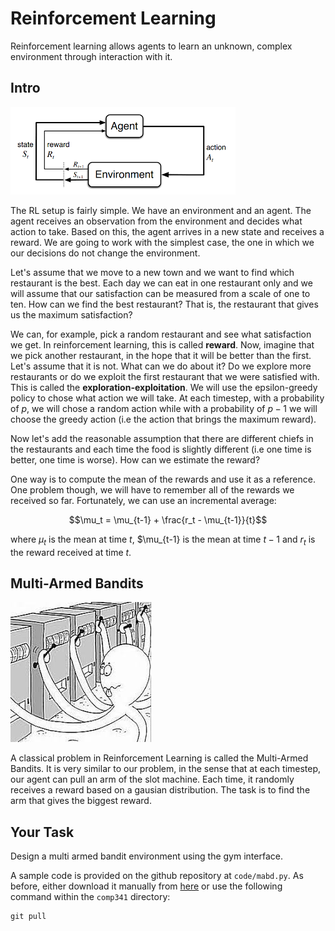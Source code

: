 # Reinforcement Learning

Reinforcement learning allows agents to learn an unknown, complex environment through interaction with it. 

## Intro

![Reinforcement Learning loop[^1]](../images/rl_diagram.png)



The RL setup is fairly simple. We have an environment and an agent. The agent receives an observation from the environment and decides what action to take. Based on this, the agent arrives in a new state and receives a reward. We are going to work with the simplest case, the one in which we our decisions do not change the environment.



Let's assume that we move to a new town and we want to find which restaurant is the best. Each day we can eat in one restaurant only and we will assume that our satisfaction can be measured from a scale of one to ten. How can we find the best restaurant? That is, the restaurant that gives us the maximum satisfaction?

We can, for example, pick a random restaurant and see what satisfaction we get. In reinforcement learning, this is called **reward**. Now, imagine that we pick another restaurant, in the hope that it will be better than the first. Let's assume that it is not. What can we do about it? Do we explore more restaurants or do we exploit the first restaurant that we were satisfied with. This is called the **exploration-exploitation**. We will use the epsilon-greedy policy to chose what action we will take. At each timestep, with a probability of $p$, we will chose a random action while with a probability of $p-1$ we will choose the greedy action (i.e the action that brings the maximum reward).

Now let's add the reasonable assumption that there are different chiefs in the restaurants and each time the food is slightly different (i.e one time is better, one time is worse). How can we estimate the reward? 

One way is to compute the mean of the rewards and use it as a reference. One problem though, we will have to remember all of the rewards we received so far. Fortunately, we can use an incremental average:

$$\mu_t = \mu_{t-1} + \frac{r_t - \mu_{t-1}}{t}$$

where $\mu_t$ is the mean at time $t$, $\mu_{t-1} is the mean at time $t-1$ and $r_t$ is the reward received at time $t$.
 

## Multi-Armed Bandits

![Multi-Armed Bandits[^2]](../images/mabd.jpeg)



A classical problem in Reinforcement Learning is called the Multi-Armed Bandits. It is very similar to our problem, in the sense that at each timestep, our agent can pull an arm of the slot machine. Each time, it randomly receives a reward based on a gausian distribution. The task is to find the arm that gives the biggest reward.

## Your Task

Design a multi armed bandit environment using the gym interface.

A sample code is provided on the github repository at `code/mabd.py`. As before, either download it manually from [here](https://github.com/tudorjnu/comp341.git) or use the following command within the `comp341` directory:

```
git pull
```

[^1]: https://towardsdatascience.com/reinforcement-learning-rl-101-with-python-e1aa0d37d43b
[^2]: https://paperswithcode.com/task/multi-armed-bandits